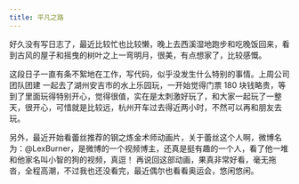 ```yaml
---
title: 平凡之路
---
```


好久没有写日志了，最近比较忙也比较懒，晚上去西溪湿地跑步和吃晚饭回来，看到古风的屋子和摇曳的树叶之上一弯明月，很美，有点想家了，比较感慨。

这段日子一直有条不絮地在工作，写代码，似乎没发生什么特别的事情。上周公司团队团建 一起去了湖州安吉市的水上乐园玩，一开始觉得门票 180 块钱略贵，等到了里面玩得特别开心，觉得很值，实在是太刺激好玩了，和大家一起玩了一整天，很开心，可惜就是比较远，杭州开车过去得近两小时，不然可以再和朋友去玩。

另外，最近开始看蕾丝推荐的钢之炼金术师动画片，关于蕾丝这个人啊，微博名为：@LexBurner，是微博的一个视频博主，还真是挺有趣的一个人，看了他一堆和他家名叫小智的狗的视频，真逗！ 再说回这部动画，果真非常好看，毫无拖沓，全程高潮，不过我也还没看完，最近偶尔也看看奥运会，悠闲悠闲。

